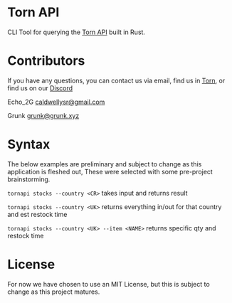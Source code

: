 # Torn API

CLI Tool for querying the [Torn API](https://www.torn.com/api.html) built in Rust.

# Contributors

If you have any questions, you can contact us via email, find us in [Torn](https://www.torn.com), or find us on our [Discord]()

Echo_2G [<caldwellysr@gmail.com>](mailto:caldwellysr@gmail.com)

Grunk [<grunk@grunk.xyz>](mailto:grunk@grunk.xyz)

# Syntax

The below examples are preliminary and subject to change as this application is fleshed out, These were selected with some pre-project brainstorming.

`tornapi stocks --country <CR>` takes input and returns result

`tornapi stocks --country <UK>` returns everything in/out for that country and est restock time

`tornapi stocks --country <UK> --item <NAME>` returns specific qty and restock time

# License

For now we have chosen to use an MIT License, but this is subject to change as this project matures.